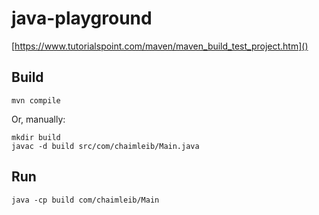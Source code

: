 # java-playground

[https://www.tutorialspoint.com/maven/maven_build_test_project.htm]()

## Build
```
mvn compile
```

Or, manually:
```
mkdir build
javac -d build src/com/chaimleib/Main.java
```

## Run
```
java -cp build com/chaimleib/Main
```

